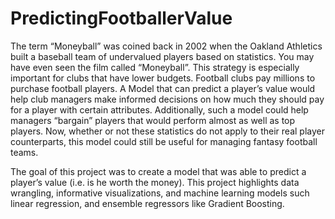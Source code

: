 # PredictingFootballerValue

The term “Moneyball” was coined back in 2002 when the Oakland Athletics built a baseball team of undervalued players based on statistics. You may have even seen the film called “Moneyball”. This strategy is especially important for clubs that have lower budgets. Football clubs pay millions to purchase football players. A Model that can predict a player’s value would help club managers make informed decisions on how much they should pay for a player with certain attributes. Additionally, such a model could help managers “bargain” players that would perform almost as well as top players.  Now, whether or not these statistics do not apply to their  real player counterparts, this model could still be useful for managing fantasy football teams. 

The goal of this project was to create a model that was able to predict a player’s value (i.e. is he worth the money). This project highlights data wrangling, informative visualizations, and machine learning models such linear regression, and ensemble regressors like Gradient Boosting. 
